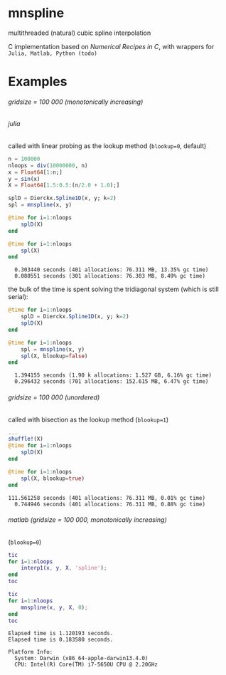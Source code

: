 # mnspline
multithreaded (natural) cubic spline interpolation

C implementation based on *Numerical Recipes in C*, with wrappers for ```Julia, Matlab, Python (todo)```

# Examples

###### gridsize  = 100 000 (monotonically increasing)
###### julia
called with linear probing as the lookup method (```blookup=0```, default)
```julia
n = 100000
nloops = div(10000000, n)
x = Float64[1:n;]
y = sin(x)
X = Float64[1.5:0.5:(n/2.0 + 1.0);]

splD = Dierckx.Spline1D(x, y; k=2)
spl = mnspline(x, y)

@time for i=1:nloops
    splD(X)
end

@time for i=1:nloops
    spl(X)
end

```
```
  0.303440 seconds (401 allocations: 76.311 MB, 13.35% gc time)
  0.080551 seconds (301 allocations: 76.303 MB, 8.49% gc time)
```
the bulk of the time is spent solving the tridiagonal system (which is still serial):

```julia
@time for i=1:nloops
    splD = Dierckx.Spline1D(x, y; k=2)
    splD(X)
end

@time for i=1:nloops
    spl = mnspline(x, y)
    spl(X, blookup=false)
end
```

```
  1.394155 seconds (1.90 k allocations: 1.527 GB, 6.16% gc time)
  0.296432 seconds (701 allocations: 152.615 MB, 6.47% gc time)
```


###### gridsize  = 100 000 (unordered)
called with bisection as the lookup method (```blookup=1```)

```julia
...
shuffle!(X)
@time for i=1:nloops
    splD(X)
end

@time for i=1:nloops
    spl(X, blookup=true)
end
```
```
111.561258 seconds (401 allocations: 76.311 MB, 0.01% gc time)
  0.744946 seconds (401 allocations: 76.311 MB, 0.88% gc time)
```

###### matlab (gridsize  = 100 000, monotonically increasing)
(```blookup=0```)
```matlab
tic
for i=1:nloops
    interp1(x, y, X, 'spline');
end
toc

tic
for i=1:nloops
    mnspline(x, y, X, 0);
end
toc

```

```
Elapsed time is 1.120193 seconds.
Elapsed time is 0.183580 seconds.
```

```
Platform Info:
  System: Darwin (x86_64-apple-darwin13.4.0)
  CPU: Intel(R) Core(TM) i7-5650U CPU @ 2.20GHz
```
